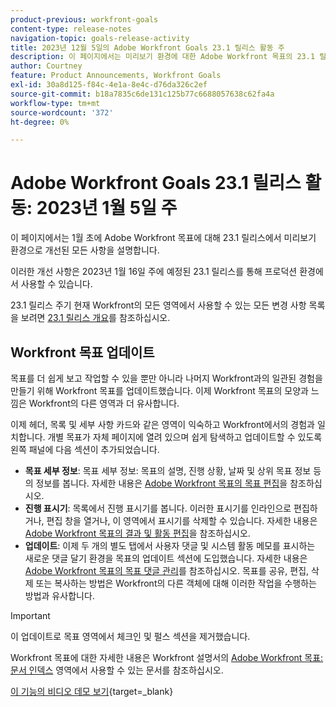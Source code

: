 ```yaml
---
product-previous: workfront-goals
content-type: release-notes
navigation-topic: goals-release-activity
title: 2023년 12월 5일의 Adobe Workfront Goals 23.1 릴리스 활동 주
description: 이 페이지에서는 미리보기 환경에 대한 Adobe Workfront 목표의 23.1 릴리스에 대해 향상된 모든 기능을 설명합니다. 이러한 개선 사항은 2023년 1월 16일이 있는 주에 프로덕션 환경에서 사용할 수 있습니다.
author: Courtney
feature: Product Announcements, Workfront Goals
exl-id: 30a8d125-f84c-4e1a-8e4c-d76da326c2ef
source-git-commit: b18a7835c6de131c125b77c6688057638c62fa4a
workflow-type: tm+mt
source-wordcount: '372'
ht-degree: 0%

---
```


# Adobe Workfront Goals 23.1 릴리스 활동: 2023년 1월 5일 주

이 페이지에서는 1월 초에 Adobe Workfront 목표에 대해 23.1 릴리스에서 미리보기 환경으로 개선된 모든 사항을 설명합니다.

이러한 개선 사항은 2023년 1월 16일 주에 예정된 23.1 릴리스를 통해 프로덕션 환경에서 사용할 수 있습니다.

<!-- For a list of all changes available for Workfront Goals at this point in the 21.2 release cycle, see [Adobe Workfront Goals with the 21.2 release](../../../../product-announcements/product-releases/goals-release-activity/goals-21.2-release/goals-release-21-2.md). -->

23.1 릴리스 주기 현재 Workfront의 모든 영역에서 사용할 수 있는 모든 변경 사항 목록을 보려면 [23.1 릴리스 개요](/help/quicksilver/product-announcements/product-releases/23.1-release-activity/23-1-release-overview.md)를 참조하십시오.

## Workfront 목표 업데이트

목표를 더 쉽게 보고 작업할 수 있을 뿐만 아니라 나머지 Workfront과의 일관된 경험을 만들기 위해 Workfront 목표를 업데이트했습니다. 이제 Workfront 목표의 모양과 느낌은 Workfront의 다른 영역과 더 유사합니다.

이제 헤더, 목록 및 세부 사항 카드와 같은 영역이 익숙하고 Workfront에서의 경험과 일치합니다.
개별 목표가 자체 페이지에 열려 있으며 쉽게 탐색하고 업데이트할 수 있도록 왼쪽 패널에 다음 섹션이 추가되었습니다.

* **목표 세부 정보**: 목표 세부 정보: 목표의 설명, 진행 상황, 날짜 및 상위 목표 정보 등의 정보를 봅니다. 자세한 내용은 [Adobe Workfront 목표의 목표 편집](/help/quicksilver/workfront-goals/goal-management/edit-goals.md)을 참조하십시오.
* **진행 표시기**: 목록에서 진행 표시기를 봅니다. 이러한 표시기를 인라인으로 편집하거나, 편집 창을 열거나, 이 영역에서 표시기를 삭제할 수 있습니다. 자세한 내용은 [Adobe Workfront 목표의 결과 및 활동 편집](/help/quicksilver/workfront-goals/results-and-activities/edit-results-and-activities.md)을 참조하십시오.
* **업데이트**: 이제 두 개의 별도 탭에서 사용자 댓글 및 시스템 활동 메모를 표시하는 새로운 댓글 달기 환경을 목표의 업데이트 섹션에 도입했습니다. 자세한 내용은 [Adobe Workfront 목표의 목표 댓글 관리](/help/quicksilver/workfront-goals/goal-management/manage-goal-comments.md)를 참조하십시오.
목표를 공유, 편집, 삭제 또는 복사하는 방법은 Workfront의 다른 객체에 대해 이러한 작업을 수행하는 방법과 유사합니다.

>[!IMPORTANT]
>
>이 업데이트로 목표 영역에서 체크인 및 펄스 섹션을 제거했습니다.

Workfront 목표에 대한 자세한 내용은 Workfront 설명서의 [Adobe Workfront 목표: 문서 인덱스](/help/quicksilver/workfront-goals/workfront-goals.md) 영역에서 사용할 수 있는 문서를 참조하십시오.

[이 기능의 비디오 데모 보기](https://video.tv.adobe.com/v/3413327/){target=_blank}
